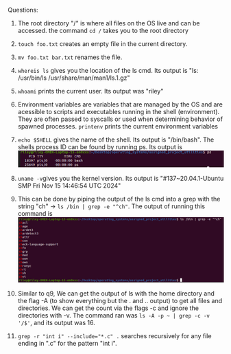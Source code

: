 Questions:

1. The root directory "/" is where all files on the OS live and can be accessed. the command `cd /` takes you to the root directory

2. `touch foo.txt` creates an empty file in the current directory.

3. `mv foo.txt bar.txt` renames the file. 

4. `whereis ls` gives you the location of the ls cmd. Its output is "ls: /usr/bin/ls /usr/share/man/man1/ls.1.gz"

5. `whoami` prints the current user. Its output was "riley"

6. Environment variables are variables that are managed by the OS and are acessible to scripts and executables running in the shell (environment). They are often passed to syscalls or used when determining behavior of spawned processes. `printenv` prints the current environment variables

7. `echo $SHELL` gives the name of the shell. Its output is "/bin/bash". The shells process ID can be found by running ps. Its output is ![the following](part2q7.png)

8. `uname -v`gives you the kernel version. Its output is "#137~20.04.1-Ubuntu SMP Fri Nov 15 14:46:54 UTC 2024"

9. This can be done by piping the output of the ls cmd into a grep with the string "ch" -> `ls /bin | grep -e "^ch"`. The output of running this command is ![the following](part2q9.png)

10. Similar to q9, We can get the output of ls with the home directory and the flag -A (to show everything but the . and .. output) to get all files and directories. We can get the count via the flags -c and ignore the directories with -v. The command ran was `ls -A -p ~ | grep -c -v '/$'`, and its output was 16.

11. `grep -r "int i" --include="*.c" .` searches recursively for any file ending in ".c" for the pattern "int i".  